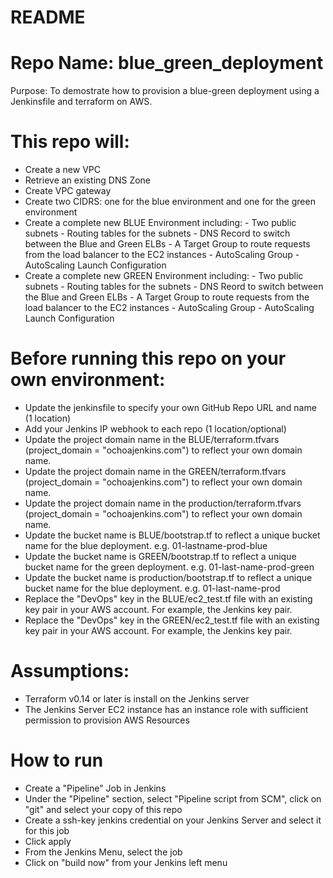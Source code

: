 <H1>README</H1>
<H1>Repo Name: blue_green_deployment </H1>
<P>Purpose: To demostrate how to provision a blue-green deployment using a Jenkinsfile and terraform on AWS.  
</P>

<H1>This repo will:</H1>
<UL>
<LI> Create a new VPC
<LI> Retrieve an existing DNS Zone
<LI> Create VPC gateway
<LI> Create two CIDRS: one for the blue environment and one for the green environment
<LI> Create a complete new BLUE Environment including:
    - Two public subnets
    - Routing tables for the subnets
    - DNS Record to switch between the Blue and Green ELBs
    - A Target Group to route requests from the load balancer to the EC2 instances
    - AutoScaling Group
    - AutoScaling Launch Configuration
<LI> Create a complete new GREEN Environment including:
    - Two public subnets
    - Routing tables for the subnets
    - DNS Reord to switch between the Blue and Green ELBs
    - A Target Group to route requests from the load balancer to the EC2 instances
    - AutoScaling Group
    - AutoScaling Launch Configuration
</UL>

  
  
<H1>Before running this repo on your own environment:</H1>

<UL>
<LI>Update the jenkinsfile to specify your own GitHub Repo URL and name (1 location)
<LI>Add your Jenkins IP webhook to each repo (1 location/optional)
<LI>Update the project domain name in the BLUE/terraform.tfvars (project_domain = "ochoajenkins.com") to reflect your own domain name.
<LI>Update the project domain name in the GREEN/terraform.tfvars (project_domain = "ochoajenkins.com") to reflect your own domain name.
<LI>Update the project domain name in the production/terraform.tfvars (project_domain = "ochoajenkins.com") to reflect your own domain name.
<LI>Update the bucket name is BLUE/bootstrap.tf to reflect a unique bucket name for the blue deployment. e.g. 01-lastname-prod-blue
<LI>Update the bucket name is GREEN/bootstrap.tf to reflect a unique bucket name for the green deployment. e.g. 01-last-name-prod-green
<LI>Update the bucket name is production/bootstrap.tf to reflect a unique bucket name for the blue deployment. e.g. 01-last-name-prod
<LI>Replace the "DevOps" key in the BLUE/ec2_test.tf file with an existing key pair in your AWS account. For example, the Jenkins key pair.
<LI>Replace the "DevOps" key in the GREEN/ec2_test.tf file with an existing key pair in your AWS account. For example, the Jenkins key pair.
</UL>
  
<H1>Assumptions:</H1>
<UL>
<LI>Terraform v0.14 or later is install on the Jenkins server
<LI>The Jenkins Server EC2 instance has an instance role with sufficient permission to provision AWS Resources 
</UL>
  
<H1>How to run</H1>
<UL>
<LI> Create a "Pipeline" Job in Jenkins
<LI> Under the "Pipeline" section, select "Pipeline script from SCM", click on "git" and select your copy of this repo
<LI> Create a ssh-key jenkins credential on your Jenkins Server and select it for this job
<LI> Click apply
<LI> From the Jenkins Menu, select the job
<LI> Click on "build now" from your Jenkins left menu
</UL>
